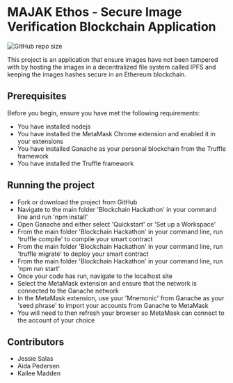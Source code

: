 ﻿# MAJAK Ethos - Secure Image Verification Blockchain Application

![GitHub repo size](https://img.shields.io/github/repo-size/KaileeMadden/Deloitte-2021-Blockchain-Hackathon)


This project is an application that ensure images have not been tampered with by hosting the images in a decentralized file system called IPFS and keeping the images hashes secure in an Ethereum blockchain.


## Prerequisites

Before you begin, ensure you have met the following requirements:
* You have installed nodejs
* You have installed the MetaMask Chrome extension and enabled it in your extensions
* You have installed Ganache as your personal blockchain from the Truffle framework
* You have installed the Truffle framework 


## Running the project 

* Fork or download the project from GitHub
* Navigate to the main folder 'Blockchain Hackathon' in your command line and run 'npm install'
* Open Ganache and either select 'Quickstart' or 'Set up a Workspace'
* From the main folder 'Blockchain Hackathon' in your command line, run 'truffle compile' to compile your smart contract
* From the main folder 'Blockchain Hackathon' in your command line, run 'truffle migrate' to deploy your smart contract
* From the main folder 'Blockchain Hackathon' in your command line, run 'npm run start'
* Once your code has run, navigate to the localhost site
* Select the MetaMask extension and ensure that the network is connected to the Ganache network
* In the MetaMask extension, use your 'Mnemonic' from Ganache as your 'seed phrase' to import your accounts from Ganache to MetaMask
* You will need to then refresh your browser so MetaMask can connect to the account of your choice


## Contributors

* Jessie Salas
* Aida Pedersen
* Kailee Madden
